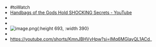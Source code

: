 - #toWatch
- [Handbags of the Gods Hold SHOCKING Secrets - YouTube](https://www.youtube.com/watch?v=XYEsrOdNbIc)
-
-
- ![image.png](../assets/image_1732908236244_0.png){:height 693, :width 390}
-
- https://youtube.com/shorts/KmnJBHVvHpw?si=IMq6MGlayQL1ACd_